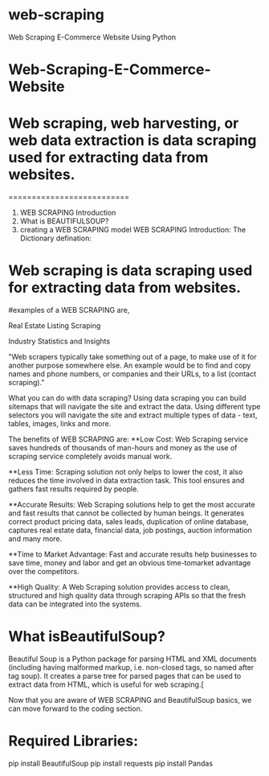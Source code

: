 # web-scraping
Web Scraping E-Commerce Website Using Python

# Web-Scraping-E-Commerce-Website
# Web scraping, web harvesting, or web data extraction is data scraping used for extracting data from websites.

==========================

1. WEB SCRAPING Introduction
2. What is BEAUTIFULSOUP?
3. creating a WEB SCRAPING model
WEB SCRAPING Introduction:
The Dictionary defination:

# Web scraping is data scraping used for extracting data from websites.

#examples of a WEB SCRAPING are,

Real Estate Listing Scraping

Industry Statistics and Insights

"Web scrapers typically take something out of a page, to make use of it for another purpose somewhere else. An example would be to find and copy names and phone numbers, or companies and their URLs, to a list (contact scraping)."

What you can do with data scraping?
Using data scraping you can build sitemaps that will navigate the site and extract the data. Using different type selectors you will navigate the site and extract multiple types of data - text, tables, images, links and more.

The benefits of WEB SCRAPING are:
**Low Cost: Web Scraping service saves hundreds of thousands of man-hours and money as the use of scraping service completely avoids manual work.

**Less Time: Scraping solution not only helps to lower the cost, it also reduces the time involved in data extraction task. This tool ensures and gathers fast results required by people.

**Accurate Results: Web Scraping solutions help to get the most accurate and fast results that cannot be collected by human beings. It generates correct product pricing data, sales leads, duplication of online database, captures real estate data, financial data, job postings, auction information and many more.

**Time to Market Advantage: Fast and accurate results help businesses to save time, money and labor and get an obvious time-tomarket advantage over the competitors.

**High Quality: A Web Scraping solution provides access to clean, structured and high quality data through scraping APIs so that the fresh data can be integrated into the systems.

# What isBeautifulSoup?
Beautiful Soup is a Python package for parsing HTML and XML documents (including having malformed markup, i.e. non-closed tags, so named after tag soup). It creates a parse tree for parsed pages that can be used to extract data from HTML, which is useful for web scraping.[

Now that you are aware of WEB SCRAPING and BeautifulSoup basics, we can move forward to the coding section.

# Required Libraries:
pip install BeautifulSoup
pip install requests
pip install Pandas
